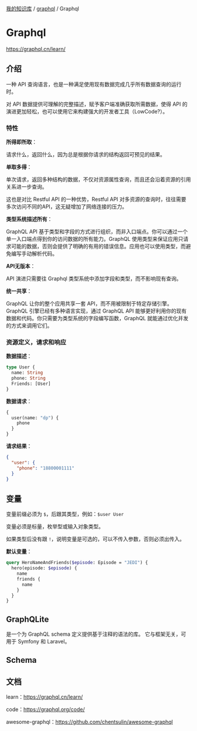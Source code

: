 [我的知识库](../README.md) / [graphql](zz_gneratered_mdi.md) / Graphql

# Graphql

<https://graphql.cn/learn/>

## 介绍

一种 API 查询语言，也是一种满足使用现有数据完成几乎所有数据查询的运行时。

对 API 数据提供可理解的完整描述，赋予客户端准确获取所需数据，使得 API 的演进更加轻松，也可以使用它来构建强大的开发者工具（LowCode?）。

### 特性

**所得即所取**：

请求什么，返回什么，因为总是根据你请求的结构返回可预见的结果。

**单取多得**：

单次请求，返回多种结构的数据，不仅对资源属性查询，而且还会沿着资源的引用关系进一步查询。

这也是对比 Restful API 的一种优势，Restful API 对多资源的查询时，往往需要多次访问不同的API，这无疑增加了网络连接的压力。

**类型系统描述所有**：

GraphQL API 基于类型和字段的方式进行组织，而非入口端点。你可以通过一个单一入口端点得到你的访问数据的所有能力。GraphQL 使用类型来保证应用只请求可能的数据，否则会提供了明确的有用的错误信息。应用也可以使用类型，而避免编写手动解析代码。

**API无版本**：

API 演进只需要往 Graphql 类型系统中添加字段和类型，而不影响现有查询。

**统一共享**：

GraphQL 让你的整个应用共享一套 API，而不用被限制于特定存储引擎。GraphQL 引擎已经有多种语言实现，通过 GraphQL API 能够更好利用你的现有数据和代码。你只需要为类型系统的字段编写函数，GraphQL 就能通过优化并发的方式来调用它们。

### 资源定义，请求和响应

**数据描述**：

```graphql
type User {
  name: String
  phone: String
  Friends: [User]
}
```

**数据请求**：

```graphql
{
  user(name: "dp") {
    phone
  }
}
```

**请求结果**：

```json
{
  "user": {
    "phone": "18800001111"
  }
}
```

## 变量

变量前缀必须为 `$`，后跟其类型，例如：`$user User`

变量必须是标量，枚举型或输入对象类型。

如果类型后没有跟 `!`，说明变量是可选的，可以不传入参数，否则必须出传入。

**默认变量**：

```graphql
query HeroNameAndFriends($episode: Episode = "JEDI") {
  hero(episode: $episode) {
    name
    friends {
      name
    }
  }
}
```

## GraphQLite

是一个为 GraphQL schema 定义提供基于注释的语法的库。 它与框架无关，可用于 Symfony 和 Laravel。

## Schema

## 文档

learn：<https://graphql.cn/learn/>

code：<https://graphql.org/code/>

awesome-graphql：<https://github.com/chentsulin/awesome-graphql>
